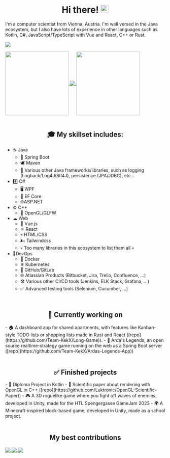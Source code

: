 <div align="center">
   <h1>Hi there! <img src="https://media.giphy.com/media/hvRJCLFzcasrR4ia7z/giphy.gif" width="25px"/></h1>
</div>

I'm a computer scientist from Vienna, Austria. I'm well versed in the Java ecosystem, but I also have lots of experience in other languages such as Kotlin, C#, JavaScript/TypeScript with Vue and React, C++ or Rust.

![](https://komarev.com/ghpvc/?username=Luktronic&color=brightgreen)

<a href="https://github.com/anuraghazra/github-readme-stats">
  <img height=200 align="center" src="https://github-readme-stats.vercel.app/api?username=luktronic&theme=catppuccin_mocha" />
</a>
<a href="https://github.com/anuraghazra/github-readme-stats">
  <img align="center" src="https://github-readme-streak-stats.herokuapp.com/?user=luktronic&theme=catppuccin_mocha" />
</a>
<a href="https://github.com/anuraghazra/convoychat">
  <img height=200 align="center" src="https://github-readme-stats.vercel.app/api/top-langs?username=luktronic&layout=compact&langs_count=8&card_width=320&theme=catppuccin_mocha" />
</a>

<div align="center">
  <br>
  <h2>🎓 My skillset includes:
</div>

- ☕ Java
  - 🌱 Spring Boot
  - 🕊 Maven
  - 💾 Various other Java frameworks/libraries, such as logging (Logback/Log4J/Slf4J), persistence (JPA/JDBC), etc...
- #️⃣ C#
  - 🖥 WPF
  - 💾 EF Core
  - 🌐ASP.NET
- ⚙ C++
  - 🎥 OpenGL/GLFW
- ☁ Web
  - 💚 Vue.js
  - ⚛ React
  - 💀 HTML/CSS
  - 🌬 Tailwindcss
  - 💀 Too many libraries in this ecosystem to list them all 💀
- 🧠DevOps
  - 🐳 Docker
  - ❄ Kubernetes
  - 🤖 GitHub/GitLab
  - 🌐 Atlassian Products (Bitbucket, Jira, Trello, Confluence, ...)
  - 🛠 Various other CI/CD tools (Jenkins, ELK Stack, Grafana, ...)
  - ✅ Advanced testing tools (Selenium, Cucumber, ...)

<div align="center">
  <br>
  <h2>👔 Currently working on</h2>
</div>
- 🏠 A dashboard app for shared apartments, with features like Kanban-style TODO lists or shopping lists made in Rust and React ([repo](https://github.com/Team-KekX/Long-Game)).
- 🌱 Arda's Legends, an open source realtime-strategy game running on the web as a Spring Boot server ([repo](https://github.com/Team-KekX/Ardas-Legends-App))

<div align="center">
  <br>
  <h2>✅ Finished projects</h2>
</div>
- 🧠 Diploma Project in Kotlin
- 🎥 Scientific paper about rendering with OpenGL in C++ ([repo](https://github.com/Luktronic/OpenGL-Scientific-Paper))
- 🎮 A 3D roguelike game where you fight off waves of enemies, developed in Unity, made for the HTL Spengergasse GameJam 2023
- 🌍 A Minecraft-inspired block-based game, developed in Unity, made as a school project.

<div align="center">
  <br>
  <h2>My best contributions</h2>
</div>

<a href="https://github.com/anuraghazra/github-readme-stats">
  <img align="center" src="https://github-readme-stats.vercel.app/api/pin/?username=luktronic&repo=opengl-scientific-paper&theme=catppuccin_mocha" />
</a>
<a href="https://github.com/Ardas-Legends-Development-Team/AL-frontend">
  <img align="center" src="https://github-readme-stats.vercel.app/api/pin/?username=Ardas-Legends-Development-Team&repo=AL-frontend&theme=catppuccin_mocha" />
</a>
<a href="https://github.com/Ardas-Legends-Development-Team/AL-frontend">
  <img align="center" src="https://github-readme-stats.vercel.app/api/pin/?username=Team-KekX&repo=Ardas-Legends-App&theme=catppuccin_mocha" />
</a>
<!--
**Luktronic/Luktronic** is a ✨ _special_ ✨ repository because its `README.md` (this file) appears on your GitHub profile.

Here are some ideas to get you started:

- 🔭 I’m currently working on ...
- 🌱 I’m currently learning ...
- 👯 I’m looking to collaborate on ...
- 🤔 I’m looking for help with ...
- 💬 Ask me about ...
- 📫 How to reach me: ...
- 😄 Pronouns: ...
- ⚡ Fun fact: ...
-->
---  

Have a great day 👋
